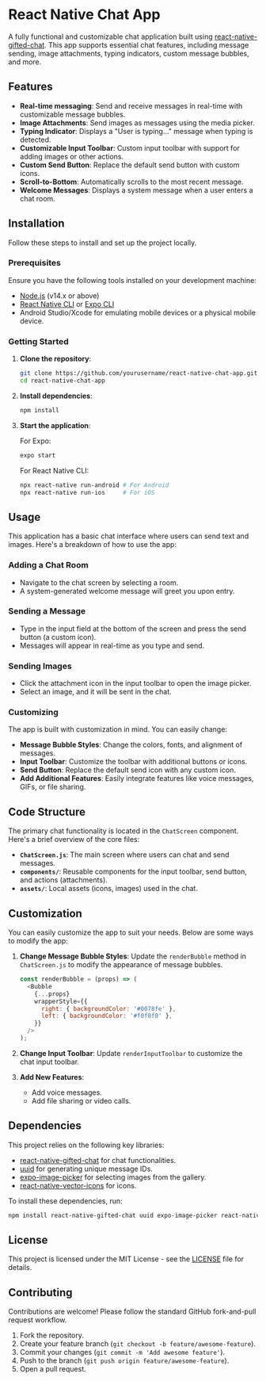 # React Native Chat App

A fully functional and customizable chat application built using [react-native-gifted-chat](https://github.com/FaridSafi/react-native-gifted-chat). This app supports essential chat features, including message sending, image attachments, typing indicators, custom message bubbles, and more.

## Features

- **Real-time messaging**: Send and receive messages in real-time with customizable message bubbles.
- **Image Attachments**: Send images as messages using the media picker.
- **Typing Indicator**: Displays a "User is typing..." message when typing is detected.
- **Customizable Input Toolbar**: Custom input toolbar with support for adding images or other actions.
- **Custom Send Button**: Replace the default send button with custom icons.
- **Scroll-to-Bottom**: Automatically scrolls to the most recent message.
- **Welcome Messages**: Displays a system message when a user enters a chat room.

## Installation

Follow these steps to install and set up the project locally.

### Prerequisites

Ensure you have the following tools installed on your development machine:

- [Node.js](https://nodejs.org/) (v14.x or above)
- [React Native CLI](https://reactnative.dev/docs/environment-setup) or [Expo CLI](https://docs.expo.dev/)
- Android Studio/Xcode for emulating mobile devices or a physical mobile device.

### Getting Started

1. **Clone the repository**:

   ```bash
   git clone https://github.com/yourusername/react-native-chat-app.git
   cd react-native-chat-app
   ```

2. **Install dependencies**:

   ```bash
   npm install
   ```

3. **Start the application**:

   For Expo:
   ```bash
   expo start
   ```

   For React Native CLI:
   ```bash
   npx react-native run-android # For Android
   npx react-native run-ios     # For iOS
   ```

## Usage

This application has a basic chat interface where users can send text and images. Here's a breakdown of how to use the app:

### Adding a Chat Room

- Navigate to the chat screen by selecting a room.
- A system-generated welcome message will greet you upon entry.

### Sending a Message

- Type in the input field at the bottom of the screen and press the send button (a custom icon).
- Messages will appear in real-time as you type and send.

### Sending Images

- Click the attachment icon in the input toolbar to open the image picker.
- Select an image, and it will be sent in the chat.

### Customizing

The app is built with customization in mind. You can easily change:

- **Message Bubble Styles**: Change the colors, fonts, and alignment of messages.
- **Input Toolbar**: Customize the toolbar with additional buttons or icons.
- **Send Button**: Replace the default send icon with any custom icon.
- **Add Additional Features**: Easily integrate features like voice messages, GIFs, or file sharing.

## Code Structure

The primary chat functionality is located in the `ChatScreen` component. Here's a brief overview of the core files:

- **`ChatScreen.js`**: The main screen where users can chat and send messages.
- **`components/`**: Reusable components for the input toolbar, send button, and actions (attachments).
- **`assets/`**: Local assets (icons, images) used in the chat.

## Customization

You can easily customize the app to suit your needs. Below are some ways to modify the app:

1. **Change Message Bubble Styles**:
   Update the `renderBubble` method in `ChatScreen.js` to modify the appearance of message bubbles.
   
   ```js
   const renderBubble = (props) => (
     <Bubble
       {...props}
       wrapperStyle={{
         right: { backgroundColor: '#0078fe' },
         left: { backgroundColor: '#f0f0f0' },
       }}
     />
   );
   ```

2. **Change Input Toolbar**:
   Update `renderInputToolbar` to customize the chat input toolbar.

3. **Add New Features**:
   - Add voice messages.
   - Add file sharing or video calls.

## Dependencies

This project relies on the following key libraries:

- [react-native-gifted-chat](https://github.com/FaridSafi/react-native-gifted-chat) for chat functionalities.
- [uuid](https://github.com/uuidjs/uuid) for generating unique message IDs.
- [expo-image-picker](https://docs.expo.dev/versions/latest/sdk/imagepicker/) for selecting images from the gallery.
- [react-native-vector-icons](https://github.com/oblador/react-native-vector-icons) for icons.

To install these dependencies, run:

```bash
npm install react-native-gifted-chat uuid expo-image-picker react-native-vector-icons
```

## License

This project is licensed under the MIT License - see the [LICENSE](LICENSE) file for details.

## Contributing

Contributions are welcome! Please follow the standard GitHub fork-and-pull request workflow.

1. Fork the repository.
2. Create your feature branch (`git checkout -b feature/awesome-feature`).
3. Commit your changes (`git commit -m 'Add awesome feature'`).
4. Push to the branch (`git push origin feature/awesome-feature`).
5. Open a pull request.
